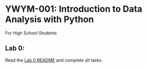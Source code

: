 # YWYM-001: Introduction to Data Analysis with Python
For High School Students

## Lab 0:

Read the [Lab 0 README](/labs/lab0/README.md) and complete all tasks.
